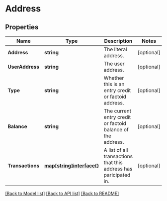 # Address

## Properties
Name | Type | Description | Notes
------------ | ------------- | ------------- | -------------
**Address** | **string** | The literal address. | [optional] 
**UserAddress** | **string** | The user address. | [optional] 
**Type** | **string** | Whether this is an entry credit or factoid address. | [optional] 
**Balance** | **string** | The current entry credit or factoid balance of the address. | [optional] 
**Transactions** | [**map[string]interface{}**](.md) | A list of all transactions that this address has paricipated in. | [optional] 

[[Back to Model list]](../README.md#documentation-for-models) [[Back to API list]](../README.md#documentation-for-api-endpoints) [[Back to README]](../README.md)


